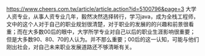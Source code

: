https://www.cheers.com.tw/article/article.action?id=5100796&page=3 大学人资专业，从事人资专业几年，毅然决然选择转行，学习java，成为全栈工程师，文中的这个人对于自己的职业规划很清楚，对于职业的发展的的兴趣和前景很看重；而在大多数00后的眼中，大学所学专业对自己以后的职业生涯影响很重要；但是大多数90、80、70的人认为。并不那么重要；00后的这一认知，可能与他们刚出社会，对自己未来职业发展道路还不够清晰有关。
